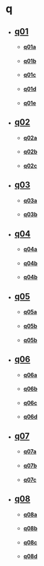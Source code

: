 # q

* ## [q01](q01.md)
	* #### [q01a](q01/q01a.md)
	* #### [q01b](q01/q01b.md)
	* #### [q01c](q01/q01c.md)
	* #### [q01d](q01/q01d.md)
	* #### [q01e](q01/q01e.md)
* ## [q02](q02.md)
	* #### [q02a](q02/q02a.md)
	* #### [q02b](q02/q02b.md)
	* #### [q02c](q02/q02c.md)
* ## [q03](q03.md)
	* #### [q03a](q03/q03a.md)
	* #### [q03b](q03/q03b.md)
* ## [q04](q04.md)
	* #### [q04a](q04/q04a.md)
	* #### [q04b](q04/q04b.md)
	* #### [q04b](q04/q04c.md)
* ## [q05](q05.md)
	* #### [q05a](q05/q05a.md)
	* #### [q05b](q05/q05b.md)
	* #### [q05b](q05/q05c.md)
* ## [q06](q06.md)
	* #### [q06a](q06/q06a.md)
	* #### [q06b](q06/q06b.md)
	* #### [q06c](q06/q06c.md)
	* #### [q06d](q06/q06d.md)
* ## [q07](q07.md)
	* #### [q07a](q07/q07a.md)
	* #### [q07b](q07/q07b.md)
	* #### [q07c](q07/q07c.md)
* ## [q08](q08.md)
	* #### [q08a](q08/q08a.md)
	* #### [q08b](q08/q08b.md)
	* #### [q08c](q08/q08c.md)
	* #### [q08d](q08/q08d.md)
